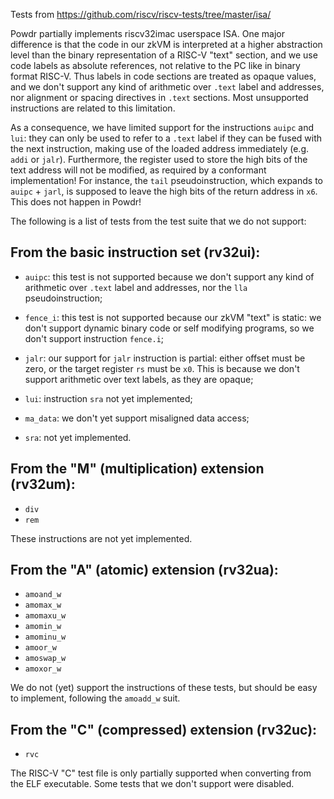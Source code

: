 Tests from https://github.com/riscv/riscv-tests/tree/master/isa/

Powdr partially implements riscv32imac userspace ISA. One major difference is
that the code in our zkVM is interpreted at a higher abstraction level than the
binary representation of a RISC-V "text" section, and we use code labels as
absolute references, not relative to the PC like in binary format RISC-V. Thus
labels in code sections are treated as opaque values, and we don't support any
kind of arithmetic over `.text` label and addresses, nor alignment or spacing
directives in `.text` sections. Most unsupported instructions are related to
this limitation.

As a consequence, we have limited support for the instructions `auipc` and
`lui`: they can only be used to refer to a `.text` label if they can be fused
with the next instruction, making use of the loaded address immediately (e.g.
`addi` or `jalr`). Furthermore, the register used to store the high bits of the
text address will not be modified, as required by a conformant implementation!
For instance, the `tail` pseudoinstruction, which expands to `auipc` + `jarl`,
is supposed to leave the high bits of the return address in `x6`. This does not
happen in Powdr!

The following is a list of tests from the test suite that we do not support:

## From the basic instruction set (rv32ui):

- `auipc`: this test is not supported because we don't support any kind of arithmetic over
`.text` label and addresses, nor the `lla` pseudoinstruction;

- `fence_i`: this test is not supported because our zkVM "text" is static: we don't support
dynamic binary code or self modifying programs, so we don't support instruction `fence.i`;

- `jalr`: our support for `jalr` instruction is partial: either offset must be zero,
or the target register `rs` must be `x0`. This is because we don't support arithmetic
over text labels, as they are opaque;

- `lui`: instruction `sra` not yet implemented;

- `ma_data`: we don't yet support misaligned data access;

- `sra`: not yet implemented.

## From the "M" (multiplication) extension (rv32um):

- `div`
- `rem`

These instructions are not yet implemented.

## From the "A" (atomic) extension (rv32ua):

- `amoand_w`
- `amomax_w`
- `amomaxu_w`
- `amomin_w`
- `amominu_w`
- `amoor_w`
- `amoswap_w`
- `amoxor_w`

We do not (yet) support the instructions of these tests, but should be easy to
implement, following the `amoadd_w` suit.

## From the "C" (compressed) extension (rv32uc):

- `rvc`

The RISC-V "C" test file is only partially supported when converting from the
ELF executable. Some tests that we don't support were disabled.
